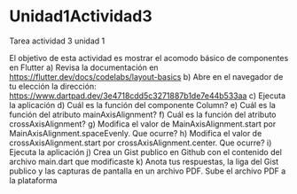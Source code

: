 # Unidad1Actividad3
Tarea actividad 3 unidad 1

El objetivo de esta actividad es mostrar el acomodo básico de componentes en Flutter a)
Revisa la documentación en
https://flutter.dev/docs/codelabs/layout-basics
b) Abre en el navegador de tu elección la dirección:
https://www.dartpad.dev/3e4718cdd5c3271887b1de7e44b533aa
c) Ejecuta la aplicación
d) Cuál es la función del componente Column?
e) Cuál es la función del atributo mainAxisAlignment?
f) Cuál es la función del atributo crossAxisAlignment?
g) Modifica el valor de MainAxisAlignment.start por MainAxisAlignment.spaceEvenly. Que
ocurre?
h) Modifica el valor de crossAxisAlignment.start por crossAxisAlignment.center. Que ocurre?
i) Ejecuta la aplicación
j) Crea un Gist publico en Github con el contenido del archivo main.dart que modificaste
k) Anota tus respuestas, la liga del Gist publico y las capturas de pantalla en un archivo PDF.
Sube el archivo PDF a la plataforma

